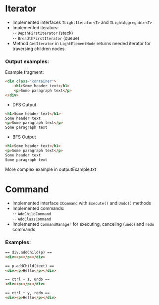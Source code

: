 # Iterator
- Implemented interfaces `ILightIterator<T>` and `ILightAggregable<T>`  
- Implemented iterators:   
-- `DepthFirstIterator` (stack)  
-- `BreadthFirstIterator` (queue)  
- Method `GetIterator` in `LightElementNode` returns needed iterator for traversing children nodes.  

### Output examples:

Example fragment:  
```html
<div class="container">
    <h1>Some header text</h1>
    <p>Some paragraph text</p>
</div>
```

- DFS Output  
```html
<h1>Some header text</h1>
Some header text
<p>Some paragraph text</p>
Some paragraph text
```

- BFS Output  
```html
<h1>Some header text</h1>
<p>Some paragraph text</p>
Some header text
Some paragraph text
```

More complex example in outputExample.txt

# Command
- Implemented interface `ICommand` with `Execute()` and `Undo()` methods
- Implemented commands:  
-- `AddChildCommand`  
-- `AddClassCommand`  
- Implemented `CommandManager` for executing, canceling (`undo`) and `redo` commands  

### Examples:
 
```html
== div.addChild(p) ==
<div><p></p></div>

== p.addChild(text) ==
<div><p>Hello</p></div>

== ctrl + z, undo ==
<div><p></p></div>

== ctrl + y, redo ==
<div><p>Hello</p></div>
```